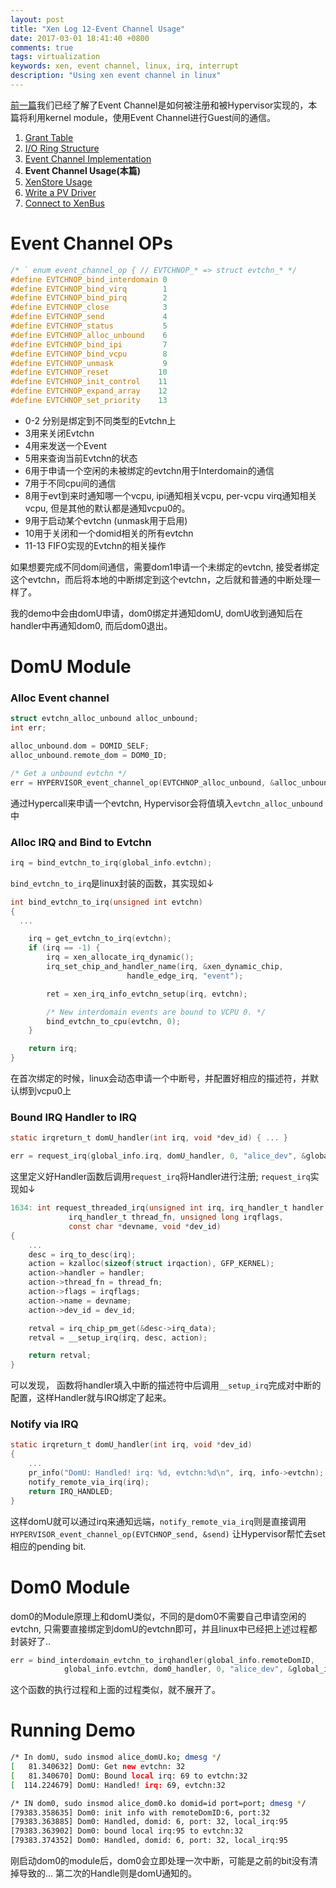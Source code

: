 ```yaml
---
layout: post
title: "Xen Log 12-Event Channel Usage"
date: 2017-03-01 18:41:40 +0800
comments: true
tags: virtualization
keywords: xen, event channel, linux, irq, interrupt
description: "Using xen event channel in linux"
---
```


[前一篇][1]我们已经了解了Event Channel是如何被注册和被Hypervisor实现的，本篇将利用kernel module，使用Event Channel进行Guest间的通信。

<!-- more -->

1. [Grant Table][8]
2. [I/O Ring Structure][9]
3. [Event Channel Implementation][10]
4. **Event Channel Usage(本篇)**
5. [XenStore Usage][13]
6. [Write a PV Driver][14]
7. [Connect to XenBus][15]

# Event Channel OPs

```c $XENDIR/xen/include/public/event_channel.h https://xenbits.xen.org/gitweb/?p=xen.git;a=blob;f=xen/include/public/event_channel.h;h=05e531da2c1f4752a9cb1ad830d34e81e34f45f0;hb=refs/heads/stable-4.5
/* ` enum event_channel_op { // EVTCHNOP_* => struct evtchn_* */
#define EVTCHNOP_bind_interdomain 0
#define EVTCHNOP_bind_virq        1
#define EVTCHNOP_bind_pirq        2
#define EVTCHNOP_close            3
#define EVTCHNOP_send             4
#define EVTCHNOP_status           5
#define EVTCHNOP_alloc_unbound    6
#define EVTCHNOP_bind_ipi         7
#define EVTCHNOP_bind_vcpu        8
#define EVTCHNOP_unmask           9
#define EVTCHNOP_reset           10
#define EVTCHNOP_init_control    11
#define EVTCHNOP_expand_array    12
#define EVTCHNOP_set_priority    13
```

* 0-2 分别是绑定到不同类型的Evtchn上
* 3用来关闭Evtchn
* 4用来发送一个Event
* 5用来查询当前Evtchn的状态
* 6用于申请一个空闲的未被绑定的evtchn用于Interdomain的通信
* 7用于不同cpu间的通信
* 8用于evt到来时通知哪一个vcpu, ipi通知相关vcpu, per-vcpu virq通知相关vcpu, 但是其他的默认都是通知vcpu0的。
* 9用于启动某个evtchn (unmask用于启用)
* 10用于关闭和一个domid相关的所有evtchn
* 11-13 FIFO实现的Evtchn的相关操作

如果想要完成不同dom间通信，需要dom1申请一个未绑定的evtchn, 接受者绑定这个evtchn，而后将本地的中断绑定到这个evtchn，之后就和普通的中断处理一样了。

我的demo中会由domU申请，dom0绑定并通知domU, domU收到通知后在handler中再通知dom0, 而后dom0退出。

# DomU Module

### Alloc Event channel

```c alice_domU.c https://github.com/SilentAlice/BlogExamples/blob/master/Xen_Log_12/domU/alice_domU.c
struct evtchn_alloc_unbound alloc_unbound;
int err;

alloc_unbound.dom = DOMID_SELF;
alloc_unbound.remote_dom = DOM0_ID;

/* Get a unbound evtchn */
err = HYPERVISOR_event_channel_op(EVTCHNOP_alloc_unbound, &alloc_unbound);
```

通过Hypercall来申请一个evtchn, Hypervisor会将值填入`evtchn_alloc_unbound`中

### Alloc IRQ and Bind to Evtchn

```c alice_domU.c https://github.com/SilentAlice/BlogExamples/blob/master/Xen_Log_12/domU/alice_domU.c
irq = bind_evtchn_to_irq(global_info.evtchn);
```

`bind_evtchn_to_irq`是linux封装的函数，其实现如↓

```c $DIR/drivers/xen/events/events_base.c http://lxr.free-electrons.com/source/drivers/xen/events/events_base.c
int bind_evtchn_to_irq(unsigned int evtchn)
{
  ...

	irq = get_evtchn_to_irq(evtchn);
	if (irq == -1) {
		irq = xen_allocate_irq_dynamic();
		irq_set_chip_and_handler_name(irq, &xen_dynamic_chip,
					      handle_edge_irq, "event");

		ret = xen_irq_info_evtchn_setup(irq, evtchn);

		/* New interdomain events are bound to VCPU 0. */
		bind_evtchn_to_cpu(evtchn, 0);
	} 

	return irq;
}
```

在首次绑定的时候，linux会动态申请一个中断号，并配置好相应的描述符，并默认绑到vcpu0上

### Bound IRQ Handler to IRQ

```c alice_domU.c https://github.com/SilentAlice/BlogExamples/blob/master/Xen_Log_12/domU/alice_domU.c
static irqreturn_t domU_handler(int irq, void *dev_id) { ... }

err = request_irq(global_info.irq, domU_handler, 0, "alice_dev", &global_info);
```

这里定义好Handler函数后调用`request_irq`将Handler进行注册; `request_irq`实现如↓

```c $DIR/kernel/irq/manage.c http://lxr.free-electrons.com/source/kernel/irq/manage.c
1634: int request_threaded_irq(unsigned int irq, irq_handler_t handler,
			 irq_handler_t thread_fn, unsigned long irqflags,
			 const char *devname, void *dev_id)
{
    ...
    desc = irq_to_desc(irq);
    action = kzalloc(sizeof(struct irqaction), GFP_KERNEL);
    action->handler = handler;
    action->thread_fn = thread_fn;
    action->flags = irqflags;
    action->name = devname;
    action->dev_id = dev_id;

    retval = irq_chip_pm_get(&desc->irq_data);
    retval = __setup_irq(irq, desc, action);

    return retval;
}
```

可以发现， 函数将handler填入中断的描述符中后调用`__setup_irq`完成对中断的配置，这样Handler就与IRQ绑定了起来。

### Notify via IRQ

```c alice_domU.c https://github.com/SilentAlice/BlogExamples/blob/master/Xen_Log_12/domU/alice_domU.c
static irqreturn_t domU_handler(int irq, void *dev_id)
{
    ...
    pr_info("DomU: Handled! irq: %d, evtchn:%d\n", irq, info->evtchn);
    notify_remote_via_irq(irq);
    return IRQ_HANDLED;
}
```

这样domU就可以通过irq来通知远端，`notify_remote_via_irq`则是直接调用`HYPERVISOR_event_channel_op(EVTCHNOP_send, &send)` 让Hypervisor帮忙去set相应的pending bit.

# Dom0 Module

dom0的Module原理上和domU类似，不同的是dom0不需要自己申请空闲的evtchn, 只需要直接绑定到domU的evtchn即可，并且linux中已经把上述过程都封装好了..

```c alice_dom0.c https://github.com/SilentAlice/BlogExamples/blob/master/Xen_Log_12/dom0/alice_dom0.c
err = bind_interdomain_evtchn_to_irqhandler(global_info.remoteDomID,
            global_info.evtchn, dom0_handler, 0, "alice_dev", &global_info);
```

这个函数的执行过程和上面的过程类似，就不展开了。

# Running Demo

```sh
/* In domU, sudo insmod alice_domU.ko; dmesg */
[   81.340632] DomU: Get new evtchn: 32
[   81.340670] DomU: Bound local irq: 69 to evtchn:32
[  114.224679] DomU: Handled! irq: 69, evtchn:32

/* IN dom0, sudo insmod alice_dom0.ko domid=id port=port; dmesg */
[79383.358635] Dom0: init info with remoteDomID:6, port:32
[79383.363885] Dom0: Handled, domid: 6, port: 32, local_irq:95
[79383.363902] Dom0: bound local irq:95 to evtchn:32
[79383.374352] Dom0: Handled, domid: 6, port: 32, local_irq:95
```

刚启动dom0的module后，dom0会立即处理一次中断，可能是之前的bit没有清掉导致的... 第二次的Handle则是domU通知的。

[1]: http://silentming.net/blog/2017/02/20/xen-log-10-event-channel/
[8]: http://silentming.net/blog/2016/12/26/xen-log-8-grant-table/
[9]: http://silentming.net/blog/2016/12/28/xen-log-9-io-ring/
[10]: http://silentming.net/blog/2017/02/20/xen-log-10-event-channel/
[12]: http://silentming.net/blog/2017/03/01/xen-log-12-using-event-channel/
[13]: http://silentming.net/blog/2017/03/02/xen-log-13-xenstore/
[14]: http://silentming.net/blog/2017/03/20/xen-log-14-pv-driver/
[15]: http://silentming.net/blog/2017/03/21/xen-log-15-xenbus/

